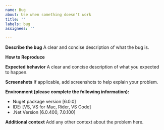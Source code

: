 ```yaml
---
name: Bug
about: Use when something doesn't work
title: ''
labels: bug
assignees: ''

---
```


**Describe the bug**
A clear and concise description of what the bug is.

**How to Reproduce**

**Expected behavior**
A clear and concise description of what you expected to happen.

**Screenshots**
If applicable, add screenshots to help explain your problem.

**Environment (please complete the following information):**
 - Nuget package version [6.0.0]
 - IDE: [VS, VS for Mac, Rider, VS Code]
 - .Net Version [6.0.400, 7.0.100]

**Additional context**
Add any other context about the problem here.
